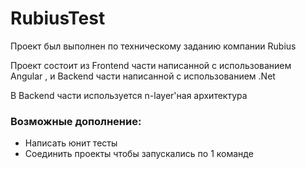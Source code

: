 # RubiusTest

Проект был выполнен по техническому заданию компании Rubius

Проект состоит из Frontend части написанной с использованием Angular
, и  Backend части написанной с использованием .Net

В Backend части используется n-layer'ная архитектура


### Возможные дополнение:
- Написать юнит тесты
- Соединить проекты чтобы запускались по 1 команде
